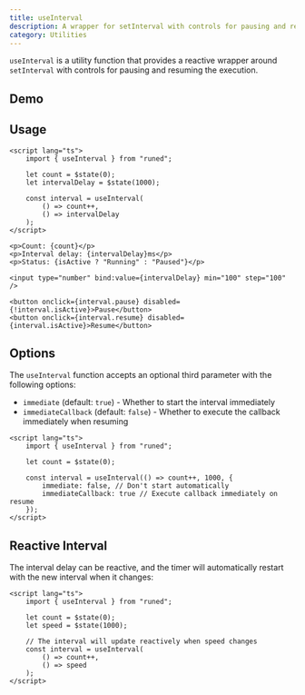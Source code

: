 ```yaml
---
title: useInterval
description: A wrapper for setInterval with controls for pausing and resuming.
category: Utilities
---
```


<script>
	import Demo from '$lib/components/demos/use-interval.svelte';
</script>

`useInterval` is a utility function that provides a reactive wrapper around `setInterval` with
controls for pausing and resuming the execution.

## Demo

<Demo />

## Usage

```svelte
<script lang="ts">
	import { useInterval } from "runed";

	let count = $state(0);
	let intervalDelay = $state(1000);

	const interval = useInterval(
		() => count++,
		() => intervalDelay
	);
</script>

<p>Count: {count}</p>
<p>Interval delay: {intervalDelay}ms</p>
<p>Status: {isActive ? "Running" : "Paused"}</p>

<input type="number" bind:value={intervalDelay} min="100" step="100" />

<button onclick={interval.pause} disabled={!interval.isActive}>Pause</button>
<button onclick={interval.resume} disabled={interval.isActive}>Resume</button>
```

## Options

The `useInterval` function accepts an optional third parameter with the following options:

- `immediate` (default: `true`) - Whether to start the interval immediately
- `immediateCallback` (default: `false`) - Whether to execute the callback immediately when resuming

```svelte
<script lang="ts">
	import { useInterval } from "runed";

	let count = $state(0);

	const interval = useInterval(() => count++, 1000, {
		immediate: false, // Don't start automatically
		immediateCallback: true // Execute callback immediately on resume
	});
</script>
```

## Reactive Interval

The interval delay can be reactive, and the timer will automatically restart with the new interval
when it changes:

```svelte
<script lang="ts">
	import { useInterval } from "runed";

	let count = $state(0);
	let speed = $state(1000);

	// The interval will update reactively when speed changes
	const interval = useInterval(
		() => count++,
		() => speed
	);
</script>
```


